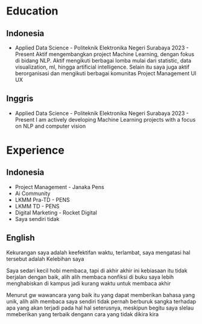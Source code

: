 
# Education
## Indonesia
- Applied Data Science - Politeknik Elektronika Negeri Surabaya 2023 - Present
    Aktif mengembangkan project Machine Learning, dengan fokus di bidang NLP. Aktif mengikuti berbagai lomba mulai dari statistic, data visualization, ml, hingga artificial intelligence. Selain itu saya juga aktif berorganisasi dan mengikuti berbagai komunitas
Project Management
UI UX 
## Inggris
- Applied Data Science - Politeknik Elektronika Negeri Surabaya 2023 - Present
	I am actively developing Machine Learning projects with a focus on NLP and computer vision
# Experience
## Indonesia
- Project Management - Janaka Pens
- Ai Community 
- LKMM Pra-TD - PENS
- LKMM TD - PENS
- Digital Marketing - Rocket Digital 
- Saya sendiri tidak 
## English

Kekurangan saya adalah keefektifan waktu, terlambat, 
saya mengatasi hal tersebut adalah 
Kelebihan saya 

Saya sedari kecil hobi membaca, tapi di akhir akhir ini kebiasaan itu tidak berjalan dengan baik, alih alih membaca nonfiksi di buku saya lebih menghabiskan  di kampus jadi kurang waktu untuk membaca akhir 

Menurut gw wawancara yang baik itu yang dapat memberikan bahasa yang unik, alih alih membaca saya sendiri tidak pernah berburuk sangka terhadap apa yang akan terjadi pada hal hal seterusnya, meskipun begitu saya slelau mmeberikan yang terbaik dengann cara yang tidak dikira kira 
